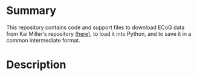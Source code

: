 # Summary

This repository contains code and support files to download ECoG data from Kai Miller's
repository [(here)](https://exhibits.stanford.edu/data/catalog/zk881ps0522),
to load it into Python, and to save it in a common intermediate format.

# Description

